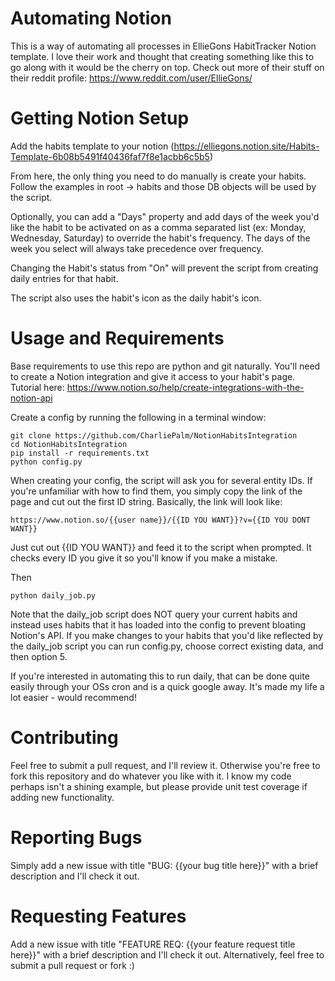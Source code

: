# Automating Notion

This is a way of automating all processes in EllieGons HabitTracker Notion template. I love their work and thought that creating something like this to go along with it would be the cherry on top. Check out more of their stuff on their reddit profile: https://www.reddit.com/user/EllieGons/

# Getting Notion Setup
Add the habits template to your notion (https://elliegons.notion.site/Habits-Template-6b08b5491f40436faf7f8e1acbb6c5b5)

From here, the only thing you need to do manually is create your habits. Follow the examples in root -> habits and those DB objects will be used by the script. 

Optionally, you can add a "Days" property and add days of the week you'd like the habit to be activated on as a comma separated list (ex: Monday, Wednesday, Saturday) to override the habit's frequency. The days of the week you select will always take precedence over frequency.

Changing the Habit's status from "On" will prevent the script from creating daily entries for that habit.

The script also uses the habit's icon as the daily habit's icon.

# Usage and Requirements
Base requirements to use this repo are python and git naturally.
You'll need to create a Notion integration and give it access to your habit's page. Tutorial here: https://www.notion.so/help/create-integrations-with-the-notion-api

Create a config by running the following in a terminal window:

    git clone https://github.com/CharliePalm/NotionHabitsIntegration
    cd NotionHabitsIntegration
    pip install -r requirements.txt
    python config.py
When creating your config, the script will ask you for several entity IDs. If you're unfamiliar with how to find them, you simply copy the link of the page and cut out the first ID string. Basically, the link will look like:

    https://www.notion.so/{{user name}}/{{ID YOU WANT}}?v={{ID YOU DONT WANT}}
Just cut out {{ID YOU WANT}} and feed it to the script when prompted. It checks every ID you give it so you'll know if you make a mistake.

Then

    python daily_job.py
Note that the daily_job script does NOT query your current habits and instead uses habits that it has loaded into the config to prevent bloating Notion's API. If you make changes to your habits that you'd like reflected by the daily_job script you can run config.py, choose correct existing data, and then option 5.

If you're interested in automating this to run daily, that can be done quite easily through your OSs cron and is a quick google away. It's made my life a lot easier - would recommend!

# Contributing
Feel free to submit a pull request, and I'll review it. Otherwise you're free to fork this repository and do whatever you like with it. I know my code perhaps isn't a shining example, but please provide unit test coverage if adding new functionality.

# Reporting Bugs
Simply add a new issue with title "BUG: {{your bug title here}}" with a brief description and I'll check it out.

# Requesting Features
Add a new issue with title "FEATURE REQ: {{your feature request title here}}" with a brief description and I'll check it out. Alternatively, feel free to submit a pull request or fork :)

